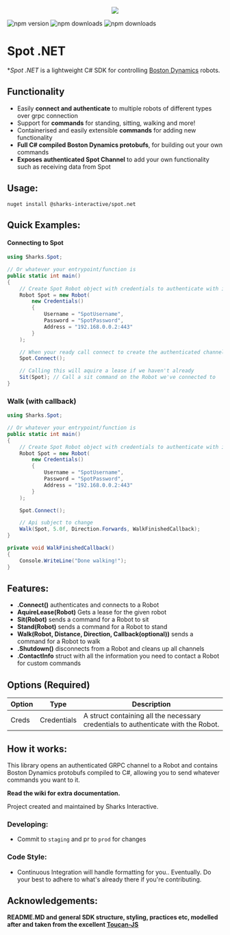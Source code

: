 ﻿
<p align='center'>
  <img src="https://i.imgur.com/UpSnz2p.png" />
</p>

![npm version](https://img.shields.io/nuget/v/@sharks-interactive/spot.net)  ![npm downloads](https://img.shields.io/nuget/dm/@sharks-interactive/spot.net)  ![npm downloads](https://img.shields.io/github/license/@sharks-interactive/spot.net)

# Spot​​ .NET
**Spot .NET* is a lightweight C# SDK for controlling [Boston Dynamics](https://www.bostondynamics.com/) robots.

## Functionality
- Easily **connect and authenticate** to multiple robots of different types over grpc connection
- Support for **commands** for standing, sitting, walking and more!
- Containerised and easily extensible **commands** for adding new functionality
- **Full C# compiled Boston Dynamics protobufs**, for building out your own commands
- **Exposes authenticated Spot Channel** to add your own functionality such as receiving data from Spot

## Usage:
```
nuget install @sharks-interactive/spot.net
```

## Quick Examples:
#### Connecting to Spot
```csharp
using Sharks.Spot;

// Or whatever your entrypoint/function is
public static int main()
{
	// Create Spot Robot object with credentials to authenticate with it
	Robot Spot = new Robot(
		new Credentials()
		{
			Username = "SpotUsername",
			Password = "SpotPassword",
			Address = "192.168.0.0.2:443"
		}
	);

	// When your ready call connect to create the authenticated channel
	Spot.Connect();

	// Calling this will aquire a lease if we haven't already
	Sit(Spot); // Call a sit command on the Robot we've connected to
}
```

### Walk (with callback)
```csharp
using Sharks.Spot;

// Or whatever your entrypoint/function is
public static int main()
{
	// Create Spot Robot object with credentials to authenticate with it
	Robot Spot = new Robot(
		new Credentials()
		{
			Username = "SpotUsername",
			Password = "SpotPassword",
			Address = "192.168.0.0.2:443"
		}
	);

	Spot.Connect();

	// Api subject to change
	Walk(Spot, 5.0f, Direction.Forwards, WalkFinishedCallback);
}

private void WalkFinishedCallback()
{
	Console.WriteLine("Done walking!");
}
```

## Features:
- **.Connect()** authenticates and connects to a Robot
- **AquireLease(Robot)** Gets a lease for the given robot
- **Sit(Robot)** sends a command for a Robot to sit
- **Stand(Robot)** sends a command for a Robot to stand
- **Walk(Robot, Distance, Direction, Callback(optional))** sends a command for a Robot to walk
- **.Shutdown()** disconnects from a Robot and cleans up all channels
- **.ContactInfo** struct with all the information you need to contact a Robot for custom commands

## Options (Required)

| Option | Type | Description |
| ------ | ---- | ----------- |
| Creds  | Credentials | A struct containing all the necessary credentials to authenticate with the Robot. |


## How it works:
This library opens an authenticated GRPC channel to a Robot and contains Boston Dynamics protobufs compiled to C#, allowing you to send whatever commands you want to it.

**Read the wiki for extra documentation.**
  
Project created and maintained by Sharks Interactive.
  
### Developing:
  - Commit to ``staging`` and pr to ``prod`` for changes

### Code Style:
  - Continuous Integration will handle formatting for you.. Eventually. Do your best to adhere to what's already there if you're contributing.

## Acknowledgements:
**README.MD and general SDK structure, styling, practices etc, modelled after and taken from the excellent [Toucan-JS](https://github.com/robertcepa/toucan-js)**
